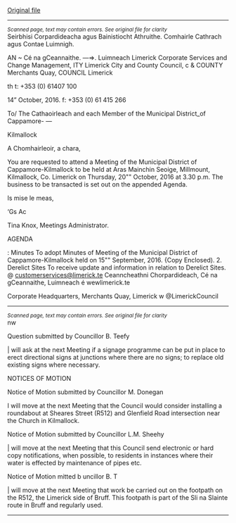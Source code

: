 [Original file](https://beta.limerick.ie/sites/default/files/media/documents/2017-04/agenda_20th_october_2016.pdf)

---
*<small>Scanned page, text may contain errors. See original file for clarity</small>*  
Seirbhisi Corpardideacha agus Bainistiocht Athruithe.
Comhairle Cathrach agus Contae Luimnigh.

AN ~ Cé na gCeannaithe.
—=>. Luimneach
Limerick Corporate Services and Change Management,
ITY Limerick City and County Council,
c & COUNTY Merchants Quay,
COUNCIL Limerick

th t: +353 (0) 61407 100

14” October, 2016. f: +353 (0) 61 415 266

To/ The Cathaoirleach and each Member of the Municipal District_of Cappamore- —

Kilmallock

A Chomhairleoir, a chara,

You are requested to attend a Meeting of the Municipal District of Cappamore-Kilmallock to be
held at Aras Mainchin Seoige, Millmount, Kilmallock, Co. Limerick on Thursday, 20"" October,
2016 at 3.30 p.m. The business to be transacted is set out on the appended Agenda.

Is mise le meas,

‘Gs Ac

Tina Knox,
Meetings Administrator.

AGENDA

: Minutes
To adopt Minutes of Meeting of the Municipal District of Cappamore-Kilmallock held on
15"" September, 2016.
{Copy Enclosed).
2. Derelict Sites
To receive update and information in relation to Derelict Sites.
@ customerservices@limerick.te
Ceanncheathni Chorpardideach, Cé na gCeannaithe, Luimneach é wewlimerick.te

Corporate Headquarters, Merchants Quay, Limerick w @LimerickCouncil


---
*<small>Scanned page, text may contain errors. See original file for clarity</small>*  
nw

Question submitted by Councillor B. Teefy

| will ask at the next Meeting if a signage programme can be put in place to erect
directional signs at junctions where there are no signs; to replace old existing signs
where necessary.

NOTICES OF MOTION

Notice of Motion submitted by Councillor M. Donegan

I will move at the next Meeting that the Council would consider installing a roundabout
at Sheares Street (R512) and Glenfield Road intersection near the Church in Kilmallock.

Notice of Motion submitted by Councillor L.M. Sheehy

| will move at the next Meeting that this Council send electronic or hard copy
notifications, when possible, to residents in instances where their water is effected by
maintenance of pipes etc.

Notice of Motion mitted b uncillor B. T

| will move at the next Meeting that work be carried out on the footpath on the R512,
the Limerick side of Bruff. This footpath is part of the Sli na Slainte route in Bruff and
regularly used.


---
